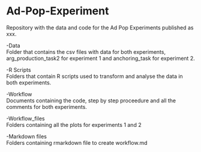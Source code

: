 # Ad-Pop-Experiment
Repository with the data and code for the Ad Pop Experiments published as xxx.

-Data <br>
Folder that contains the csv files with data for both experiments, arg_production_task2 for experiment 1 and anchoring_task for experiment 2.

-R Scripts <br>
Folders that contain R scripts used to transform and analyse the data in both experiments.

-Workflow <br>
Documents containing the code, step by step proceedure and all the comments for both experiments.

-Workflow_files <br>
Folders containing all the plots for experiments 1 and 2

-Markdown files <br>
Folders containing rmarkdown file to create workflow.md
